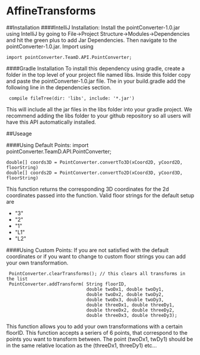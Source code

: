 # AffineTransforms
##Installation
####IntelliJ Installation:
Install the pointConverter-1.0.jar using IntelliJ by going to File->Project Structure->Modules->Dependencies and hit the
green plus to add Jar Dependencies. Then navigate to the pointConverter-1.0.jar.
Import using

    import pointConverter.TeamD.API.PointConverter;
    
####Gradle Installation
To install this dependency using gradle, create a folder in the top level of your project file named libs. Inside this 
folder copy and paste the pointConverter-1.0.jar file.
The in your build.gradle add the following line in the dependencies section.

     compile fileTree(dir: 'libs', include: '*.jar')
     
This will include all the jar files in the libs folder into your gradle project. We recommend adding the libs folder to
your github repository so all users will have this API automatically installed. 

##Useage

####Using Default Points:
    import pointConverter.TeamD.API.PointConverter;

    double[] coords3D = PointConverter.convertTo3D(xCoord2D, yCoord2D, floorString)
    double[] coords2D = PointConverter.convertTo2D(xCoord3D, yCoord3D, floorString)

This function returns the corresponding 3D coordinates for the 2d coordinates passed into the function.
Valid floor strings for the default setup are 
* "3"
* "2"
* "1"
* "L1"
* "L2"


####Using Custom Points:
If you are not satisfied with the default coordinates or if you want to change to custom floor strings you
 can add your own transformation.
    
     PointConverter.clearTransforms(); // this clears all transforms in the list
     PointConverter.addTransform( String floorID,
                                  double twoDx1, double twoDy1,
                                  double twoDx2, double twoDy2,
                                  double twoDx3, double twoDy3,
                                  double threeDx1, double threeDy1,
                                  double threeDx2, double threeDy2,
                                  double threeDx3, double threeDy3);
                                
 This function allows you to add your own transformations with a certain floorID.
 This function accepts a seriers of 6 points, that correspond to the points you want to transform between.
  The point (twoDx1, twDy1) should be in the same relative location as the (threeDx1, threeDy1) etc...
                                     
 